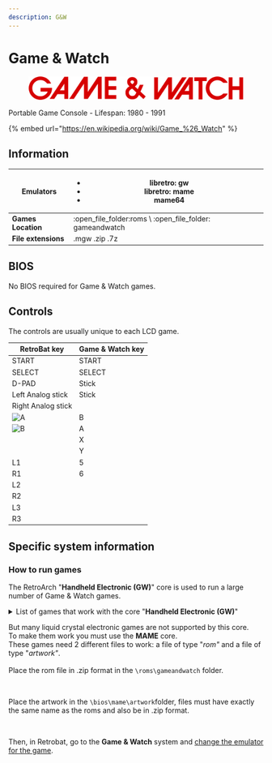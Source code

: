 ```yaml
---
description: G&W
---
```


# Game & Watch

<figure><img src="https://raw.githubusercontent.com/fabricecaruso/es-theme-carbon/5149a33eed46b2af638b06119397d4023b75131f/art/logos/gameandwatch.svg" alt=""><figcaption></figcaption></figure>

Portable Game Console - Lifespan: 1980 - 1991

{% embed url="https://en.wikipedia.org/wiki/Game_%26_Watch" %}

## Information

| **Emulators**       | <ul><li>libretro: gw</li><li>libretro: mame</li><li>mame64</li></ul> |   |
| ------------------- | -------------------------------------------------------------------- | - |
| **Games Location**  | :open\_file\_folder:roms \ :open\_file\_folder: gameandwatch         |   |
| **File extensions** | .mgw .zip .7z                                                        |   |

## BIOS

No BIOS required for Game & Watch games.

## Controls

The controls are usually unique to each LCD game.

| RetroBat key                                                                        | Game & Watch key |
| ----------------------------------------------------------------------------------- | ---------------- |
| START                                                                               | START            |
| SELECT                                                                              | SELECT           |
| D-PAD                                                                               | Stick            |
| Left Analog stick                                                                   | Stick            |
| Right Analog stick                                                                  |                  |
| ![A](<../../.gitbook/assets/image (1) (2) (1).png>)                                 | B                |
| ![B](<../../.gitbook/assets/image (4) (1).png>)                                     | A                |
| <img src="../../.gitbook/assets/image (3) (1) (2).png" alt="" data-size="original"> | X                |
| <img src="../../.gitbook/assets/image (2) (1) (1).png" alt="" data-size="line">     | Y                |
| L1                                                                                  | 5                |
| R1                                                                                  | 6                |
| L2                                                                                  |                  |
| R2                                                                                  |                  |
| L3                                                                                  |                  |
| R3                                                                                  |                  |

## Specific system information

### How to run games

The RetroArch "**Handheld Electronic (GW)**" core is used to run a large number of Game & Watch games.

<details>

<summary>List of games that work with the core "<strong>Handheld Electronic (GW)</strong>"</summary>

```
"Armor Battle"
"Banana (Time & Fun)"
"Baseball (Explorer Time & Fun)"
"Bomb Fight (Mini Time & Fun)"
"Caccia al Ladro (Mini Time & Fun)"
"Cessate il Fuoco (Mini Time & Fun)"
"Chicky Woggy (Arcade Time & Fun)"
"Chicky Woggy (Electronic Tini-Arcade)"
"Condor (Time & Fun)"
"Crazy Chewy (Electronic Tini-Arcade)"
"Defendo (Explorer Time & Fun)"
"Donkey Angler (LCD Card Game)"
"Donkey Kong"
"Donkey Kong (Multi Screen)"
"Donkey Kong Circus (Panorama Screen)"
"Donkey Kong II (Multi Screen)"
"Donkey Kong Jr."
"Donkey Kong Jr. (Panorama Screen)"
"Donkey Kong Jr. (Table Top)"
"Dungeons & Dragons Computer Fantasy Game (Arcade
"Egg (Wide Screen)"
"Engine Room (Explorer Time & Fun)"
"Escape (Time & Fun)"
"Explorers of Space"
"Fowling"
"Frog Boaster"
"Galaxy II"
"Grab Man (Game & Time)"
"Hippo Teeth (Mini Time & Fun)"
"Hippo Teeth (Sporty Time & Fun)"
"Hot Line (Mini Time & Fun)"
"Hot Line (Sporty Time & Fun)"
"Las Vegas (LCD Game Digital)"
"Lifeboat (Multi Screen)"
"Mario Bros. (Multi Screen)"
"Mario's Bombs Away (Panorama Screen)"
"Mickey Mouse (Panorama Screen)"
"Mickey Mouse (Wide Screen)"
"Monkey (Time & Fun)"
"Monkey Jump (Arcade Time & Fun)"
"Motor Cross"
"Pac Man"
"Pancake (Time & Fun)"
"Parachute (Wide Screen)"
"Penguin Land (LSI Game Double Play)"
"Pirate (Time & Fun)"
"Roller Coaster (Explorer Time & Fun)"
"Safari (Time & Fun)"
"Sleep Walker (Time & Fun)"
"Snoopy (Panorama Screen)"
"Snoopy (Table Top)"
"Snoopy Tennis (Wide Screen)"
"Sub Chase"
"Tennis Menace (Sporty Time & Fun)"
"Tom & Jerry Popper (LCD Card Game)"
"Towering Rescue (LCD Card Game)"
"Tron"
"Turtle Bridge (Wide Screen)"
"Wild Man Jump (Electronic Tini-Arcade)"
```

</details>

But many liquid crystal electronic games are not supported by this core.\
To make them work you must use the **MAME** core.\
These games need 2 different files to work: a file of type "_rom"_ and a file of type "_artwork"_.\
\
Place the rom file in .zip format in the `\roms\gameandwatch` folder.

<figure><img src="https://i.imgur.com/ALEygG9.png" alt=""><figcaption></figcaption></figure>

Place the artwork in the `\bios\mame\artwork`folder, files must have exactly the same name as the roms and also be in .zip format.&#x20;

<figure><img src="https://i.imgur.com/H39e9W9.png" alt=""><figcaption></figcaption></figure>

Then, in Retrobat, go to the **Game & Watch** system and [change the emulator for the game](../../get-started/running-a-game.md#choosing-the-emulator).
